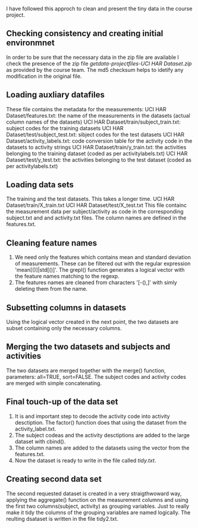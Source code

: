 I have followed this approch to clean and present the tiny data in the course project.

Checking consistency and creating initial environmnet
-----------------------------------------------------
In order to be sure that the necessary data in the zip file are available I check the presence of the zip file *getdata-projectfiles-UCI HAR Dataset.zip* as provided by the course team. The md5 checksum helps to idetify any modification in the original file.

Loading auxliary datafiles
--------------------------
These file contains the metadata for the measurements:
UCI HAR Dataset/features.txt: the name of the measurements in the datasets (actual column names of the datasets)
UCI HAR Dataset/train/subject_train.txt: subject codes for the training datasets
UCI HAR Dataset/test/subject_test.txt: sibject codes for the test datasets
UCI HAR Dataset/activity_labels.txt: code conversion table for the activity code in the datasets to activity strings
UCI HAR Dataset/train/y_train.txt: the activities belonging to the training dataset (coded as per activitylabels.txt)
UCI HAR Dataset/test/y_test.txt: the activities belonging to the test dataset (coded as per activitylabels.txt)

Loading data sets
-----------------
The training and the test datasets. This takes a longer time.
UCI HAR Dataset/train/X_train.txt
UCI HAR Dataset/test/X_test.txt
This file containc the measurement data per subject/activity as code in the corresponding subject.txt and and activity.txt files. The column names are defined in the features.txt.

Cleaning feature names
----------------------
1. We need only the features which contains mean and standard deviation of measurements.  These can be filtered out with the regular expression 'mean[()]|std[()]'. The grepl() function generates a logical vector with the feature names matching to the regexp.
2. The features names are cleaned from characters '[-(),]' with simly deleting them from the name.

Subsetting columns in datasets
------------------------------
Using the logical vector created in the next point, the two datasets are subset containing only the necessary columns.

Merging the two datasets and subjects and activities
----------------------------------------------------
The two datasets are merged together with the merge() function, parameters: all=TRUE, sort=FALSE.
The subject codes and activity codes are merged with simple concatenating.

Final touch-up of the data set
---------------------------
1. It is and important step to decode the activity code into activity desctiption. The factor() function does that using the dataset from the activity_label.txt.
2. The subject codeas and the activity desctiptions are added to the large dataset with cbind().
3. The column names are added to the datasets using the vector from the features.txt.
4. Now the dataset is ready to write in the file called *tidy.txt*.

Creating second data set
------------------------
The second requested dataset is created in a very straigthwoward way, applying the aggregate() function on the measurement columns and using the first two columns(subject, activity) as grouping variables.
Just to really make it tidy the columns of the grouping variables are named logically.
The reulting dsataset is written in the file tidy2.txt.
